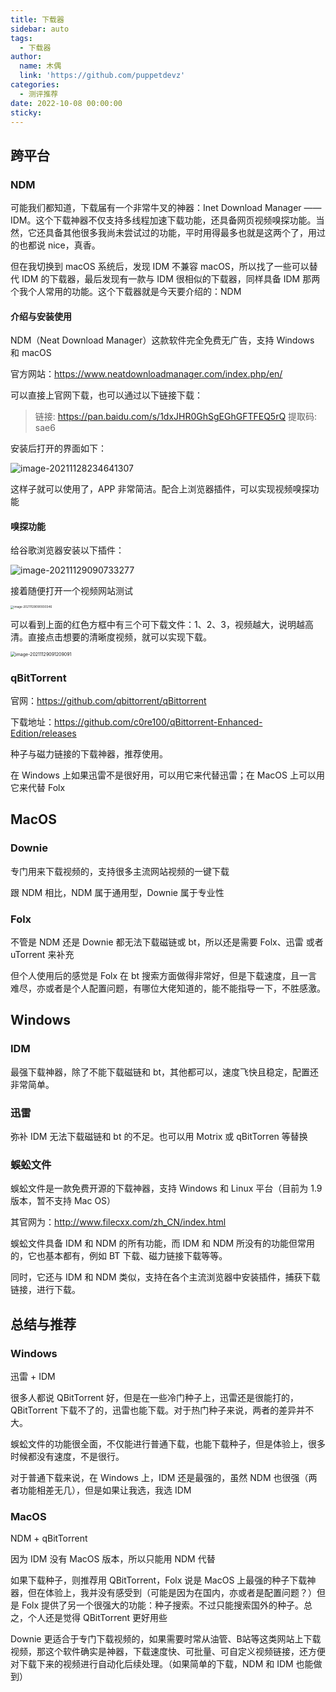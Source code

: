 ```yaml
---
title: 下载器
sidebar: auto
tags:
  - 下载器
author:
  name: 木偶
  link: 'https://github.com/puppetdevz'
categories:
  - 测评推荐
date: 2022-10-08 00:00:00
sticky:
---
```




<!-- more -->

## 跨平台

### NDM

可能我们都知道，下载届有一个非常牛叉的神器：Inet Download Manager —— IDM。这个下载神器不仅支持多线程加速下载功能，还具备网页视频嗅探功能。当然，它还具备其他很多我尚未尝试过的功能，平时用得最多也就是这两个了，用过的也都说 nice，真香。

但在我切换到 macOS 系统后，发现 IDM 不兼容 macOS，所以找了一些可以替代 IDM 的下载器，最后发现有一款与 IDM 很相似的下载器，同样具备 IDM 那两个我个人常用的功能。这个下载器就是今天要介绍的：NDM

#### 介绍与安装使用

NDM（Neat Download Manager）这款软件完全免费无广告，支持 Windows 和 macOS

官方网站：<https://www.neatdownloadmanager.com/index.php/en/>

可以直接上官网下载，也可以通过以下链接下载：

> 链接: <https://pan.baidu.com/s/1dxJHR0GhSgEGhGFTFEQ5rQ> 提取码: sae6

安装后打开的界面如下：

![image-20211128234641307](https://oss.puppetdevz.top/image/note/8c38c42921f5bbf782ab1772ceac2fd8.png)

这样子就可以使用了，APP 非常简洁。配合上浏览器插件，可以实现视频嗅探功能

#### 嗅探功能

给谷歌浏览器安装以下插件：

![image-20211129090733277](https://oss.puppetdevz.top/image/note/f14e18fdb9d258b77ccecb6f7570cccc.png)

接着随便打开一个视频网站测试

<img src="https://oss.puppetdevz.top/image/note/6de00adeff981ec61fcc02090e88bd68.png" alt="image-20211129090930346" style="zoom:33%;" />

可以看到上面的红色方框中有三个可下载文件：1、2、3，视频越大，说明越高清。直接点击想要的清晰度视频，就可以实现下载。

<img src="https://oss.puppetdevz.top/image/note/996df77160b6c13c7f3a50f7823bf0d1.png" alt="image-20211129091209091" style="zoom:50%;" />

### qBitTorrent

官网：<https://github.com/qbittorrent/qBittorrent>

下载地址：<https://github.com/c0re100/qBittorrent-Enhanced-Edition/releases>

种子与磁力链接的下载神器，推荐使用。

在 Windows 上如果迅雷不是很好用，可以用它来代替迅雷；在 MacOS 上可以用它来代替 Folx

## MacOS

### Downie

专门用来下载视频的，支持很多主流网站视频的一键下载

跟 NDM 相比，NDM 属于通用型，Downie 属于专业性

### Folx

不管是 NDM 还是 Downie 都无法下载磁链或 bt，所以还是需要 Folx、迅雷 或者 uTorrent 来补充

但个人使用后的感觉是 Folx 在 bt 搜索方面做得非常好，但是下载速度，且一言难尽，亦或者是个人配置问题，有哪位大佬知道的，能不能指导一下，不胜感激。

## Windows

### IDM

最强下载神器，除了不能下载磁链和 bt，其他都可以，速度飞快且稳定，配置还非常简单。

### 迅雷

弥补 IDM 无法下载磁链和 bt 的不足。也可以用 Motrix 或 qBitTorren 等替换

### 蜈蚣文件

蜈蚣文件是一款免费开源的下载神器，支持 Windows 和 Linux 平台（目前为 1.9 版本，暂不支持 Mac OS）

其官网为：<http://www.filecxx.com/zh_CN/index.html>

蜈蚣文件具备 IDM 和 NDM 的所有功能，而 IDM 和 NDM 所没有的功能但常用的，它也基本都有，例如 BT 下载、磁力链接下载等等。

同时，它还与 IDM 和 NDM 类似，支持在各个主流浏览器中安装插件，捕获下载链接，进行下载。

## 总结与推荐

### Windows

迅雷 + IDM

很多人都说 QBitTorrent 好，但是在一些冷门种子上，迅雷还是很能打的，QBitTorrent 下载不了的，迅雷也能下载。对于热门种子来说，两者的差异并不大。

蜈蚣文件的功能很全面，不仅能进行普通下载，也能下载种子，但是体验上，很多时候都没有速度，不是很行。

对于普通下载来说，在 Windows 上，IDM 还是最强的，虽然 NDM 也很强（两者功能相差无几），但是如果让我选，我选 IDM

### MacOS

NDM + qBitTorrent

因为 IDM 没有 MacOS 版本，所以只能用 NDM 代替

如果下载种子，则推荐用 QBitTorrent，Folx 说是 MacOS 上最强的种子下载神器，但在体验上，我并没有感受到（可能是因为在国内，亦或者是配置问题？）但是 Folx 提供了另一个很强大的功能：种子搜索。不过只能搜索国外的种子。总之，个人还是觉得 QBitTorrent 更好用些

Downie 更适合于专门下载视频的，如果需要时常从油管、B站等这类网站上下载视频，那这个软件确实是神器，下载速度快、可批量、可自定义视频链接，还方便对下载下来的视频进行自动化后续处理。（如果简单的下载，NDM 和 IDM 也能做到）
